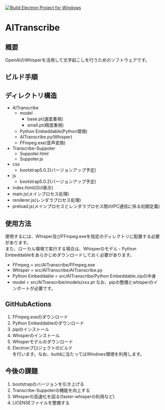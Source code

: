 [![Build Electron Project for Windows](https://github.com/toyfer/AITranscribe-Electron/actions/workflows/build.yml/badge.svg)](https://github.com/toyfer/AITranscribe-Electron/actions/workflows/build.yml)
# AITranscribe

## 概要
OpenAIのWhisperを活用して文字起こしを行うためのソフトウェアです。

## ビルド手順

## ディレクトリ構造
- AITranscribe
    - model
        - base.pt(速度重視)
        - small.pt(精度重視)
    - Python Embeddable(Python環境)
    - AITranscribe.py(Whisper)
    - FFmpeg.exe(音声変換)
- Transcribe-Suppoter
    - Suppoter.html
    - Suppoter.js
- css
    - bootstrap5.0.2(バージョンアップ予定)
- js
    - bootstrap5.0.2(バージョンアップ予定)
- index.html(GUI表示)
- main.js(メインプロセス処理)
- renderer.js(レンダラプロセス処理)
- preload.js(メインプロセスとレンダラプロセス間のIPC通信に係る初期定義)

## 使用方法
使用するには、Whisper及びFFmpeg.exeを指定のディレクトリに配置する必要があります。  
また、ローカル環境で実行する場合は、Whisperのモデル・Python Embeddableをあらかじめダウンロードしておく必要があります。
- FFmpeg = src/AITranscribe/FFmpeg.exe
- Whisper = src/AITranscribe/AITranscribe.py
- Python Embeddable = src/AITranscribe/Python Embeddable.zipの中身
- model = src/AITranscribe/models/xxx.pt
なお、pipの整備とwhisperのインポートが必要です。

## GitHubActions
1. FFmpeg.exeのダウンロード
2. Python Embeddableのダウンロード
3. pipのインストール
4. Whisperのインストール
5. Whisperモデルのダウンロード
6. Electronプロジェクトのビルド  
を行います。なお、buildに当たってはWindows環境を利用します。

## 今後の課題
1. bootstrapのバージョンを引き上げる
2. Transcribe-Suppoterの機能を向上する
3. Whisperの高速化を図る(faster-whisperの利用など)
4. LICENSEファイルを整備する
